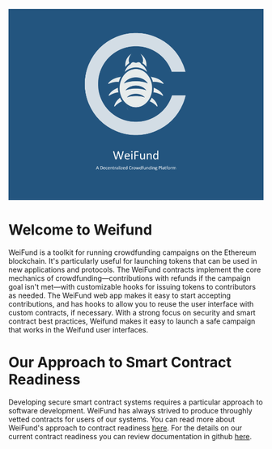 ![WeiFund Bug Bounty Logo](images/weifund-bug-bounty.png)

# Welcome to Weifund

WeiFund is a toolkit for running crowdfunding campaigns on the Ethereum blockchain. It's particularly useful for launching tokens that can be used in new applications and protocols. The WeiFund contracts implement the core mechanics of crowdfunding—contributions with refunds if the campaign goal isn't met—with customizable hooks for issuing tokens to contributors as needed. The WeiFund web app makes it easy to start accepting contributions, and has hooks to allow you to reuse the user interface with custom contracts, if necessary. With a strong focus on security and smart contract best practices, Weifund makes it easy to launch a safe campaign that works in the Weifund user interfaces.

# Our Approach to Smart Contract Readiness

Developing secure smart contract systems requires a particular approach to software development. WeiFund has always strived to produce throughly vetted contracts for users of our systems. You can read more about WeiFund's approach to contract readiness [here](https://media.consensys.net/shaping-crowdfund-rollout-readiness-at-weifund-30149a0b0f45#.5k91wcpml).
For the details on our current contract readiness you can review documentation in github [here](https://github.com/weifund/weifund-contracts/blob/master/docs/contract-readiness.md).
